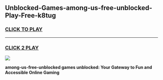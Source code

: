 
## Unblocked-Games-among-us-free-unblocked-Play-Free-k8tug
<h3>
<a href="https://premium76.site?title=among-us-free-unblocked&ref=21A">CLICK TO PLAY</a></h3>
<hr>

<h3>
<a href="https://premium76.site?title=among-us-free-unblocked&ref=21A">CLICK 2 PLAY</a>
  
</h3>

<a href="https://premium76.site?title=among-us-free-unblocked&ref=21A"><img src="https://clearcache.store/games.png"></a>


**among-us-free-unblocked games unblocked: Your Gateway to Fun and Accessible Online Gaming**
